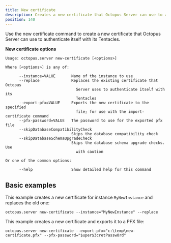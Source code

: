 ```yaml
---
title: New certificate
description: Creates a new certificate that Octopus Server can use to authenticate itself with its Tentacles
position: 140
---
```


Use the new certificate command to create a new certificate that Octopus Server can use to authenticate itself with its Tentacles.

**New certificate options**

```text
Usage: octopus.server new-certificate [<options>]

Where [<options>] is any of:

      --instance=VALUE       Name of the instance to use
      --replace              Replaces the existing certificate that Octopus
                               Server uses to authenticate itself with its
                               Tentacles
      --export-pfx=VALUE     Exports the new certificate to the specified
                               file; for use with the import-certificate command
      --pfx-password=VALUE   The password to use for the exported pfx file
      --skipDatabaseCompatibilityCheck
                             Skips the database compatibility check
      --skipDatabaseSchemaUpgradeCheck
                             Skips the database schema upgrade checks. Use
                               with caution

Or one of the common options:

      --help                 Show detailed help for this command
```

## Basic examples

This example creates a new certificate for instance `MyNewInstance` and replaces the old one:
```text
octopus.server new-certificate --instance="MyNewInstance" --replace
```

This example creates a new certificate and exports it to a PFX file:
```text
octopus.server new-certificate --export-pfx="c:\temp\new-certificate.pfx" --pfx-password="$uper$3cretPassw0rd"
```
